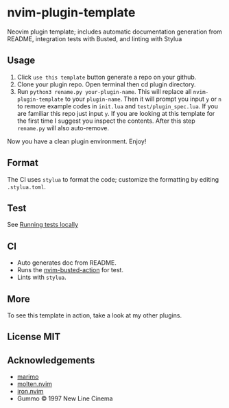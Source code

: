 # nvim-plugin-template

Neovim plugin template; includes automatic documentation generation from README,
integration tests with Busted, and linting with Stylua

## Usage

1. Click `use this template` button generate a repo on your github.
2. Clone your plugin repo. Open terminal then cd plugin directory.
3. Run `python3 rename.py your-plugin-name`. This will replace all
   `nvim-plugin-template` to your `plugin-name`. Then it will prompt you input `y`
   or `n` to remove example codes in `init.lua` and `test/plugin_spec.lua`. If you
   are familiar this repo just input `y`. If you are looking at this template for
   the first time I suggest you inspect the contents. After this step `rename.py`
   will also auto-remove.

Now you have a clean plugin environment. Enjoy!

## Format

The CI uses `stylua` to format the code; customize the formatting by editing
`.stylua.toml`.

## Test

See
[Running tests locally](https://github.com/nvim-neorocks/nvim-busted-action?tab=readme-ov-file#running-tests-locally)

## CI

- Auto generates doc from README.
- Runs the
  [nvim-busted-action](https://github.com/nvim-neorocks/nvim-busted-action) for
  test.
- Lints with `stylua`.

## More

To see this template in action, take a look at my other plugins.

## License MIT

## Acknowledgements

- [marimo](https://marimo.io/)
- [molten.nvim](https://github.com/benlubas/molten-nvim)
- [iron.nvim](https://github.com/Vigemus/iron.nvim)
- Gummo © 1997 New Line Cinema
